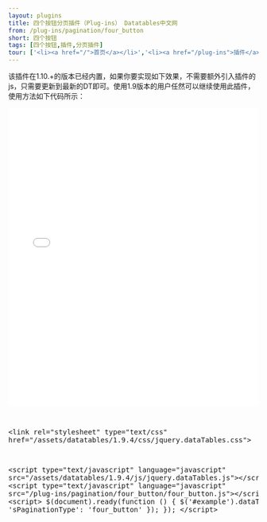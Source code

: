 ```yaml
---
layout: plugins
title: 四个按钮分页插件（Plug-ins） Datatables中文网
from: /plug-ins/pagination/four_button
short: 四个按钮
tags: [四个按钮,插件,分页插件]
tour: ['<li><a href="/">首页</a></li>','<li><a href="/plug-ins">插件</a></li>','<li><a href="/plug-ins/pagination">分页插件</a></li>','<li class="active">四个按钮</li>']
---
```


该插件在1.10.+的版本已经内置，如果你要实现如下效果，不需要额外引入插件的js，只需要更新到最新的DT即可。使用1.9版本的用户任然可以继续使用此插件，
使用方法如下代码所示：


<div class="bs-docs-example">
    <iframe src="four_button_example.html" width="100%" height="600px" frameborder="no" border="0" marginwidth="0" marginheight="0" scrolling="no" allowtransparency="yes"></iframe>
</div>
<pre class="prettyprint linenums">

&lt;link rel=&quot;stylesheet&quot; type=&quot;text/css&quot; href=&quot;/assets/datatables/1.9.4/css/jquery.dataTables.css&quot;&gt;

&lt;script type=&quot;text/javascript&quot; language=&quot;javascript&quot; src=&quot;/assets/datatables/1.9.4/js/jquery.dataTables.js&quot;&gt;&lt;/script&gt;
&lt;script type=&quot;text/javascript&quot; language=&quot;javascript&quot; src=&quot;/plug-ins/pagination/four_button/four_button.js&quot;&gt;&lt;/script&gt;
&lt;script&gt;
    $(document).ready(function () {
       $(&#39;#example&#39;).dataTable({
            &#39;sPaginationType&#39;: &#39;four_button&#39;
       });
   });
&lt;/script&gt;

</pre>





